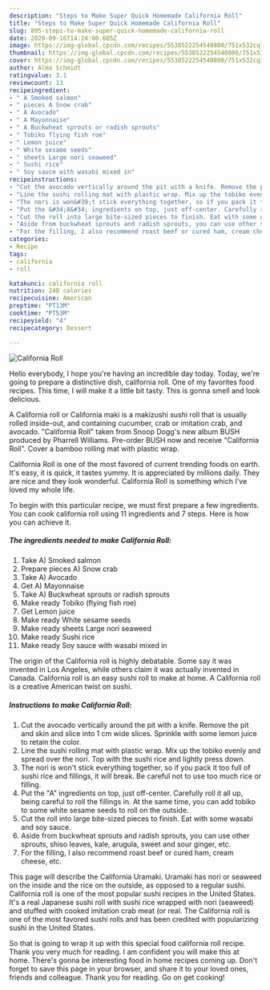 ```yaml
---
description: "Steps to Make Super Quick Homemade California Roll"
title: "Steps to Make Super Quick Homemade California Roll"
slug: 895-steps-to-make-super-quick-homemade-california-roll
date: 2020-09-16T14:24:00.685Z
image: https://img-global.cpcdn.com/recipes/5538522254540800/751x532cq70/california-roll-recipe-main-photo.jpg
thumbnail: https://img-global.cpcdn.com/recipes/5538522254540800/751x532cq70/california-roll-recipe-main-photo.jpg
cover: https://img-global.cpcdn.com/recipes/5538522254540800/751x532cq70/california-roll-recipe-main-photo.jpg
author: Alma Schmidt
ratingvalue: 3.1
reviewcount: 13
recipeingredient:
- " A Smoked salmon"
- " pieces A Snow crab"
- " A Avocado"
- " A Mayonnaise"
- " A Buckwheat sprouts or radish sprouts"
- " Tobiko flying fish roe"
- " Lemon juice"
- " White sesame seeds"
- " sheets Large nori seaweed"
- " Sushi rice"
- " Soy sauce with wasabi mixed in"
recipeinstructions:
- "Cut the avocado vertically around the pit with a knife. Remove the pit and skin and slice into 1 cm wide slices. Sprinkle with some lemon juice to retain the color."
- "Line the sushi rolling mat with plastic wrap. Mix up the tobiko evenly and spread over the nori. Top with the sushi rice and lightly press down."
- "The nori is won&#39;t stick everything together, so if you pack it too full of sushi rice and fillings, it will break. Be careful not to use too much rice or filling."
- "Put the &#34;A&#34; ingredients on top, just off-center. Carefully roll it all up, being careful to roll the fillings in. At the same time, you can add tobiko to some white sesame seeds to roll on the outside."
- "Cut the roll into large bite-sized pieces to finish. Eat with some wasabi and soy sauce."
- "Aside from buckwheat sprouts and radish sprouts, you can use other sprouts, shiso leaves, kale, arugula, sweet and sour ginger, etc."
- "For the filling, I also recommend roast beef or cured ham, cream cheese, etc."
categories:
- Recipe
tags:
- california
- roll

katakunci: california roll 
nutrition: 248 calories
recipecuisine: American
preptime: "PT13M"
cooktime: "PT53M"
recipeyield: "4"
recipecategory: Dessert

---
```



![California Roll](https://img-global.cpcdn.com/recipes/5538522254540800/751x532cq70/california-roll-recipe-main-photo.jpg)

Hello everybody, I hope you're having an incredible day today. Today, we're going to prepare a distinctive dish, california roll. One of my favorites food recipes. This time, I will make it a little bit tasty. This is gonna smell and look delicious.

A California roll or California maki is a makizushi sushi roll that is usually rolled inside-out, and containing cucumber, crab or imitation crab, and avocado. &#34;California Roll&#34; taken from Snoop Dogg&#39;s new album BUSH produced by Pharrell Williams. Pre-order BUSH now and receive &#34;California Roll&#34;. Cover a bamboo rolling mat with plastic wrap.

California Roll is one of the most favored of current trending foods on earth. It's easy, it is quick, it tastes yummy. It is appreciated by millions daily. They are nice and they look wonderful. California Roll is something which I've loved my whole life.


To begin with this particular recipe, we must first prepare a few ingredients. You can cook california roll using 11 ingredients and 7 steps. Here is how you can achieve it.

<!--inarticleads1-->

##### The ingredients needed to make California Roll:

1. Take  A) Smoked salmon
1. Prepare  pieces A) Snow crab
1. Take  A) Avocado
1. Get  A) Mayonnaise
1. Take  A) Buckwheat sprouts or radish sprouts
1. Make ready  Tobiko (flying fish roe)
1. Get  Lemon juice
1. Make ready  White sesame seeds
1. Make ready  sheets Large nori seaweed
1. Make ready  Sushi rice
1. Make ready  Soy sauce with wasabi mixed in


The origin of the California roll is highly debatable. Some say it was invented in Los Angeles, while others claim it was actually invented in Canada. California roll is an easy sushi roll to make at home. A California roll is a creative American twist on sushi. 

<!--inarticleads2-->

##### Instructions to make California Roll:

1. Cut the avocado vertically around the pit with a knife. Remove the pit and skin and slice into 1 cm wide slices. Sprinkle with some lemon juice to retain the color.
1. Line the sushi rolling mat with plastic wrap. Mix up the tobiko evenly and spread over the nori. Top with the sushi rice and lightly press down.
1. The nori is won&#39;t stick everything together, so if you pack it too full of sushi rice and fillings, it will break. Be careful not to use too much rice or filling.
1. Put the &#34;A&#34; ingredients on top, just off-center. Carefully roll it all up, being careful to roll the fillings in. At the same time, you can add tobiko to some white sesame seeds to roll on the outside.
1. Cut the roll into large bite-sized pieces to finish. Eat with some wasabi and soy sauce.
1. Aside from buckwheat sprouts and radish sprouts, you can use other sprouts, shiso leaves, kale, arugula, sweet and sour ginger, etc.
1. For the filling, I also recommend roast beef or cured ham, cream cheese, etc.


This page will describe the California Uramaki. Uramaki has nori or seaweed on the inside and the rice on the outside, as opposed to a regular sushi. California roll is one of the most popular sushi recipes in the United States. It&#39;s a real Japanese sushi roll with sushi rice wrapped with nori (seaweed) and stuffed with cooked imitation crab meat (or real. The California roll is one of the most favored sushi rolls and has been credited with popularizing sushi in the United States. 

So that is going to wrap it up with this special food california roll recipe. Thank you very much for reading. I am confident you will make this at home. There's gonna be interesting food in home recipes coming up. Don't forget to save this page in your browser, and share it to your loved ones, friends and colleague. Thank you for reading. Go on get cooking!
